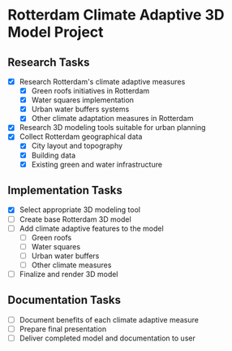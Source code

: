 # Rotterdam Climate Adaptive 3D Model Project

## Research Tasks
- [x] Research Rotterdam's climate adaptive measures
  - [x] Green roofs initiatives in Rotterdam
  - [x] Water squares implementation
  - [x] Urban water buffers systems
  - [x] Other climate adaptation measures in Rotterdam
- [x] Research 3D modeling tools suitable for urban planning
- [x] Collect Rotterdam geographical data
  - [x] City layout and topography
  - [x] Building data
  - [x] Existing green and water infrastructure

## Implementation Tasks
- [x] Select appropriate 3D modeling tool
- [ ] Create base Rotterdam 3D model
- [ ] Add climate adaptive features to the model
  - [ ] Green roofs
  - [ ] Water squares
  - [ ] Urban water buffers
  - [ ] Other climate measures
- [ ] Finalize and render 3D model

## Documentation Tasks
- [ ] Document benefits of each climate adaptive measure
- [ ] Prepare final presentation
- [ ] Deliver completed model and documentation to user
